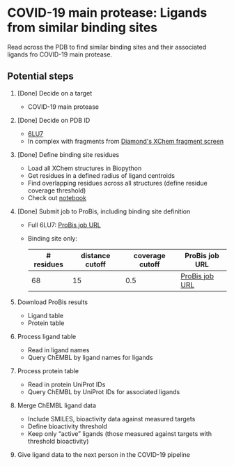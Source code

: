 # COVID-19 main protease: Ligands from similar binding sites

Read across the PDB to find similar binding sites and their associated ligands fro COVID-19 main protease.

## Potential steps

1. [Done] Decide on a target
   - COVID-19 main protease
2. [Done] Decide on PDB ID
   - [6LU7](http://www.rcsb.org/structure/6LU7)
   - In complex with fragments from [Diamond's XChem fragment screen](https://www.diamond.ac.uk/covid-19/for-scientists/Main-protease-structure-and-XChem.html) 
3. [Done] Define binding site residues
   - Load all XChem structures in Biopython
   - Get residues in a defined radius of ligand centroids
   - Find overlapping residues across all structures (define residue coverage threshold)
   - Check out [notebook](https://github.com/dominiquesydow/covid19/blob/master/notebooks/binding_site_definition.ipynb)
4. [Done] Submit job to ProBis, including binding site definition
   - Full 6LU7: [ProBis job URL](http://probis.cmm.ki.si/?what=job&job_id=24032003478165)
   - Binding site only:  
   
     | # residues | distance cutoff | coverage cutoff | ProBis job URL                                                            |
     |------------|-----------------|-----------------|---------------------------------------------------------------------------|
     | 68         | 15              | 0.5             | [ProBis job URL](http://probis.cmm.ki.si/?what=job&job_id=25032048431709) |

5. Download ProBis results
   - Ligand table
   - Protein table
6. Process ligand table
   - Read in ligand names
   - Query ChEMBL by ligand names for ligands
7. Process protein table
   - Read in protein UniProt IDs
   - Query ChEMBL by UniProt IDs for associated ligands
8. Merge ChEMBL ligand data
   - Include SMILES, bioactivity data against measured targets
   - Define bioactivity threshold
   - Keep only “active” ligands (those measured against targets with threshold bioactivity)
9. Give ligand data to the next person in the COVID-19 pipeline

